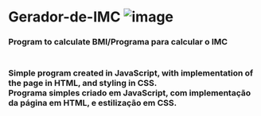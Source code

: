  # Gerador-de-IMC ![image](https://user-images.githubusercontent.com/100497621/160743901-22fa0ac2-3d6a-4e0d-a14a-f3bd717c7806.png)
 <h3>Program to calculate BMI/Programa para calcular o IMC<h3><br>
 Simple program created in JavaScript, with implementation of the page in HTML, and styling in CSS.<br>
 Programa simples criado em JavaScript, com implementação da página em HTML, e estilização em CSS.<br>
 
